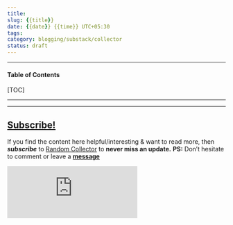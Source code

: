 ```yaml
---
title:
slug: {{title}}
date: {{date}} {{time}} UTC+05:30
tags: 
category: blogging/substack/collector
status: draft
---
```


***

<h4>Table of Contents</h4>
[TOC]

***


---
## [Subscribe!]()
If you find the content here helpful/interesting & want to read more, then _**subscribe**_ to [Random Collector](https://randomcollector8.substack.com/) to **never miss an update.**
**PS:** Don’t hesitate to comment or leave a **[message](https://twitter.com/randomdots8)**
<div class="row">
	<iframe src="https://randomcollector8.substack.com/embed" max-width="480" height="120" frameborder="0" scrolling="no" class="centred"></iframe>
	<br>
</div>